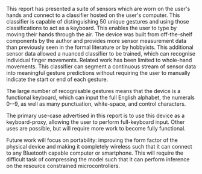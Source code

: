 This report has presented a suite of sensors which are worn on the user's hands
and connect to a classifier hosted on the user's computer. This classifier is
capable of distinguishing 50 unique gestures and using those classifications to
act as a keyboard. This enables the user to type by moving their hands through
the air. The device was built from off-the-shelf components by the author and
provides more sensor measurement data than previously seen in the formal
literature or by hobbyists. This additional sensor data allowed a nuanced
classifier to be trained, which can recognise individual finger movements.
Related work has been limited to whole-hand movements. This classifier can
segment a continuous stream of sensor data into meaningful gesture predictions
without requiring the user to manually indicate the start or end of each
gesture.

The large number of recognisable gestures means that the device is a functional
keyboard, which can input the full English alphabet, the numerals 0--9, as well
as many punctuation, white-space, and control characters.

The primary use-case advertised in this report is to use this device as a
keyboard-proxy, allowing the user to perform full-keyboard input. Other uses
are possible, but will require more work to become fully functional.

Future work will focus on portability: improving the form factor of the
physical device and making it completely wireless such that it can connect to
any Bluetooth capable computer or smartphone. This will require the difficult
task of compressing the model such that it can perform inference on the
resource constrained microcontrollers.
